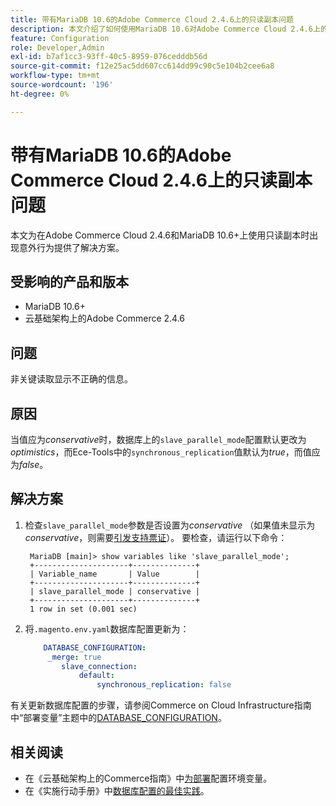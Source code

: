 ```yaml
---
title: 带有MariaDB 10.6的Adobe Commerce Cloud 2.4.6上的只读副本问题
description: 本文介绍了如何使用MariaDB 10.6对Adobe Commerce Cloud 2.4.6上的只读副本问题进行故障诊断。
feature: Configuration
role: Developer,Admin
exl-id: b7af1cc3-93ff-40c5-8959-076cedddb56d
source-git-commit: f12e25ac5dd607cc614dd99c90c5e104b2cee6a8
workflow-type: tm+mt
source-wordcount: '196'
ht-degree: 0%

---
```


# 带有MariaDB 10.6的Adobe Commerce Cloud 2.4.6上的只读副本问题

本文为在Adobe Commerce Cloud 2.4.6和MariaDB 10.6+上使用只读副本时出现意外行为提供了解决方案。

## 受影响的产品和版本

* MariaDB 10.6+
* 云基础架构上的Adobe Commerce 2.4.6

## 问题

非关键读取显示不正确的信息。

## 原因

当值应为&#x200B;*conservative*&#x200B;时，数据库上的`slave_parallel_mode`配置默认更改为&#x200B;*optimistics*，而Ece-Tools中的`synchronous_replication`值默认为&#x200B;*true*，而值应为&#x200B;*false*。

## 解决方案

1. 检查`slave_parallel_mode`参数是否设置为&#x200B;*conservative* （如果值未显示为&#x200B;*conservative*，则需要[引发支持票证](/docs/commerce-knowledge-base/kb/help-center-guide/magento-help-center-user-guide.html?lang=en#submit-ticket)）。 要检查，请运行以下命令：

   ```
    MariaDB [main]> show variables like 'slave_parallel_mode';
    +---------------------+--------------+
    | Variable_name       | Value        |
    +---------------------+--------------+
    | slave_parallel_mode | conservative |
    +---------------------+--------------+
    1 row in set (0.001 sec)
   ```

1. 将`.magento.env.yaml`数据库配置更新为：

   ```yaml
       DATABASE_CONFIGURATION:
        _merge: true
           slave_connection:
               default:
                   synchronous_replication: false
   ```



有关更新数据库配置的步骤，请参阅Commerce on Cloud Infrastructure指南中“部署变量”主题中的[DATABASE_CONFIGURATION](https://experienceleague.adobe.com/docs/commerce-cloud-service/user-guide/configure/env/stage/variables-deploy.html#database_configuration)。


## 相关阅读

* 在《云基础架构上的Commerce指南》中[为部署](/docs/commerce-cloud-service/user-guide/configure/env/configure-env-yaml.html)配置环境变量。
* 在《实施行动手册》中[数据库配置的最佳实践](/docs/commerce-operations/implementation-playbook/best-practices/planning/database-on-cloud.html)。
